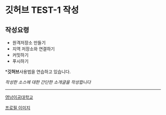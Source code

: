 # 깃허브 TEST-1 작성
## 작성요령

- 원격저장소 만들기
- 지역 저장소와 연결하기
- 커밋하기
- 푸시하기

***깃허브**사용법을 연습하고 있습니다.

*작성한 소스에 대한 간단한 소개글을 작성합니다*

---
[영남이공대학교](https://ync.ac.kr/kor/Main.do)

[프로필 이미지](./123123123.jpg)
